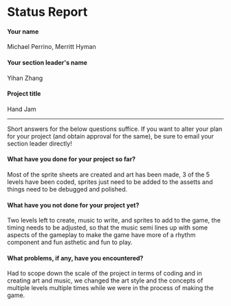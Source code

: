# Status Report

#### Your name

Michael Perrino, Merritt Hyman 

#### Your section leader's name

Yihan Zhang

#### Project title

Hand Jam

***

Short answers for the below questions suffice. If you want to alter your plan for your project (and obtain approval for the same),
be sure to email your section leader directly!

#### What have you done for your project so far?

Most of the sprite sheets are created and art has been made, 3 of the 5 levels have been coded, sprites just need to be added to the assetts
and things need to be debugged and polished. 

#### What have you not done for your project yet?

Two levels left to create, music to write, and sprites to add to the game, the timing needs to be adjusted, so that the music semi lines up
with some aspects of the gameplay to make the game have more of a rhythm component and fun asthetic and fun to play. 

#### What problems, if any, have you encountered?

Had to scope down the scale of the project in terms of coding and in creating art and music, we changed the art style and the concepts of multiple levels
multiple times while we were in the process of making the game.
